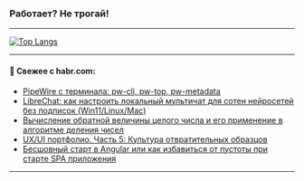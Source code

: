 ### Работает? Не трогай!

---
<!--
#### 🛠️ Technical stack:

![Java](https://img.shields.io/badge/Java-informational?logo=Oracle&style=flat&logoColor=white&color=FF4500)
![Kotlin](https://img.shields.io/badge/Kotlin-informational?logo=Kotlin&style=flat&logoColor=white&color=774D97)
![TS](https://img.shields.io/badge/TypeScript-informational?logo=typeScript&style=flat&logoColor=black&color=017acc)
![Python](https://img.shields.io/badge/Python-informational?logo=Python&style=flat&logoColor=black&color=ffdd54) <br>
![Spring](https://img.shields.io/badge/Spring-informational?logo=Spring&style=flat&logoColor=white&color=6DB33F) 
![SpringBoot](https://img.shields.io/badge/SpringBoot-informational?logo=SpringBoot&style=flat&logoColor=white&color=6DB33F)
![Nest](https://img.shields.io/badge/NestJS-informational?logo=NestJS&style=flat&logoColor=white&color=E0234E) 
![NodeJS](https://img.shields.io/badge/NodeJS-informational?logo=node.js&style=flat&logoColor=white&color=70A760)<br>
![PostgreSQL](https://img.shields.io/badge/PostgreSQL-informational?logo=PostgreSQL&style=flat&logoColor=white&color=DAA520)
![MongoDB](https://img.shields.io/badge/MongoDB-informational?logo=MongoDB&style=flat&logoColor=white&color=870000)
![Apache](https://img.shields.io/badge/Apache-informational?logo=apache&style=flat&logoColor=white&color=f74e28)

___ 
-->

<!--- #### 🛠️ : --->

[![Top Langs](https://github-readme-stats-82jvfl3w3-advtsettinggmailcoms-projects.vercel.app/api/top-langs/?username=zloylis&langs_count=10&hide_title=true&title_color=e6edf3&size_weight=0.5&count_weight=0.5&layout=compact&hide_progress=true&hide_border=true&theme=dracula&hide=css,makefile,cmake)](https://github.com/zloylis)

<!---


####  :octocat:&nbsp;&nbsp; Статистика:

![GitHub stats](https://github-readme-stats-u2qms2cxw-advtsettinggmailcoms-projects.vercel.app/api?username=zloylis&show_icons=true&hide_border=true&theme=dracula&title_color=e6edf3&include_all_commits=true&count_private=true&hide_rank=false&hide_title=true&rank_icon=github)
-->
---

#### 💬 Свежее с habr.com:

<!-- BLOG-POST-LIST:START -->
- [PipeWire с терминала: pw-cli, pw-top, pw-metadata](https://habr.com/ru/companies/otus/articles/947594/?utm_source=habrahabr&utm_medium=rss&utm_campaign=947594)
- [LibreChat: как настроить локальный мультичат для сотен нейросетей без подписок &lpar;Win11/Linux/Mac&rpar;](https://habr.com/ru/companies/bothub/articles/949514/?utm_source=habrahabr&utm_medium=rss&utm_campaign=949514)
- [Вычисление обратной величины целого числа и его применение в алгоритме деления чисел](https://habr.com/ru/articles/949154/?utm_source=habrahabr&utm_medium=rss&utm_campaign=949154)
- [UX/UI портфолио. Часть 5: Культура отвратительных образцов](https://habr.com/ru/articles/949132/?utm_source=habrahabr&utm_medium=rss&utm_campaign=949132)
- [Бесшовный старт в Angular или как избавиться от пустоты при старте SPA приложения](https://habr.com/ru/articles/949490/?utm_source=habrahabr&utm_medium=rss&utm_campaign=949490)
<!-- BLOG-POST-LIST:END -->

---
